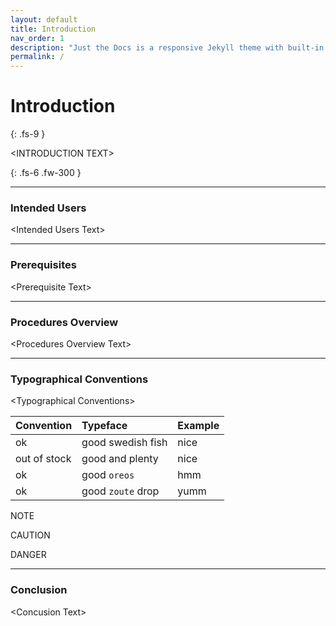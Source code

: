 ```yaml
---
layout: default
title: Introduction
nav_order: 1
description: "Just the Docs is a responsive Jekyll theme with built-in search that is easily customizable and hosted on GitHub Pages."
permalink: /
---
```


# Introduction
{: .fs-9 }

\<INTRODUCTION TEXT\>

{: .fs-6 .fw-300 }

---

### Intended Users

\<Intended Users Text\>

---

### Prerequisites

\<Prerequisite Text\>

---

### Procedures Overview

\<Procedures Overview Text\>

---

### Typographical Conventions

\<Typographical Conventions\>

| Convention   | Typeface          | Example |
|:-------------|:------------------|:--------|
| ok           | good swedish fish | nice    |
| out of stock | good and plenty   | nice    |
| ok           | good `oreos`      | hmm     |
| ok           | good `zoute` drop | yumm    |

NOTE

CAUTION

DANGER

---

### Conclusion

\<Concusion Text\>
